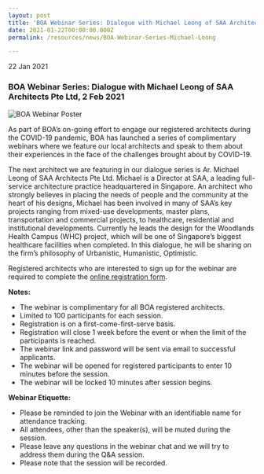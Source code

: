 ```yaml
---
layout: post
title: 'BOA Webinar Series: Dialogue with Michael Leong of SAA Architects Pte Ltd'
date: 2021-01-22T00:00:00.000Z
permalink: /resources/news/BOA-Webinar-Series-Michael-Leong

---
```


22 Jan 2021

### **BOA Webinar Series: Dialogue with Michael Leong of SAA Architects Pte Ltd, 2 Feb 2021**

![BOA Webinar Poster](/images/BOA_Webinar_020221.jpg)

As part of BOA’s on-going effort to engage our registered architects during the COVID-19 pandemic, BOA has launched a series of complimentary webinars where we feature our local architects and speak to them about their experiences in the face of the challenges brought about by COVID-19. 

The next architect we are featuring in our dialogue series is Ar. Michael Leong of SAA Architects Pte Ltd. Michael is a Director at SAA, a leading full-service architecture practice headquartered in Singapore. An architect who strongly believes in placing the needs of people and the community at the heart of his designs, Michael has been involved in many of SAA’s key projects ranging from mixed-use developments, master plans, transportation and commercial projects, to healthcare, residential and institutional developments. Currently he leads the design for the Woodlands Health Campus (WHC) project, which will be one of Singapore’s biggest healthcare facilities when completed. In this dialogue, he will be sharing on the firm’s philosophy of Urbanistic, Humanistic, Optimistic. 

Registered architects who are interested to sign up for the webinar are required to complete the [online registration form]( https://forms.gle/RM7tg9BqihdyABuz6).

**Notes:**
* The webinar is complimentary for all BOA registered architects. 
* Limited to 100 participants for each session. 
* Registration is on a first-come-first-serve basis. 
* Registration will close 1 week before the event or when the limit of the participants is reached.
* The webinar link and password will be sent via email to successful applicants. 
* The webinar will be opened for registered participants to enter 10 minutes before the session.
* The webinar will be locked 10 minutes after session begins.

**Webinar Etiquette:**
* Please be reminded to join the Webinar with an identifiable name for attendance tracking.
* All attendees, other than the speaker(s), will be muted during the session.
* Please leave any questions in the webinar chat and we will try to address them during the Q&A session.
* Please note that the session will be recorded.

